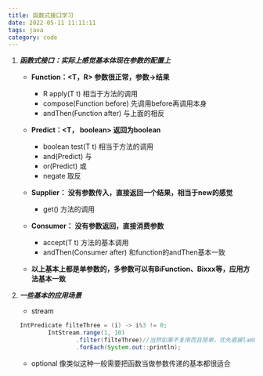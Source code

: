 ```yaml
---
title: 函数式接口学习
date: 2022-05-11 11:11:11
tags: java
category: code
---
```


1. ***函数式接口：实际上感觉基本体现在参数的配置上***

   - **Function：<T，R>  参数很正常，参数->结果**
     - R apply(T t) 相当于方法的调用
     - compose(Function before) 先调用before再调用本身
     - andThen(Function after) 与上面的相反
   - **Predict：<T， boolean> 返回为boolean**
     - boolean test(T t) 相当于方法的调用
     - and(Predict) 与
     - or(Predict) 或
     - negate 取反
   - **Supplier：<R> 没有参数传入，直接返回一个结果，相当于new的感觉**
     - get() 方法的调用
   - **Consumer：<T> 没有参数返回，直接消费参数**
     - accept(T t) 方法的基本调用
     - andThen(Consumer after) 和function的andThen基本一致

   - **以上基本上都是单参数的，多参数可以有BiFunction、Bixxx等，应用方法基本一致**

2. ***一些基本的应用场景***

   - stream

   ```java
   IntPredicate filteThree = (i) -> i%3 != 0;
           IntStream.range(1, 10)
                   .filter(filteThree)//当然如果不复用而且简单，优先直接lambda吧
                   .forEach(System.out::println);
   ```

   - optional 像类似这种一般需要把函数当做参数传递的基本都很适合